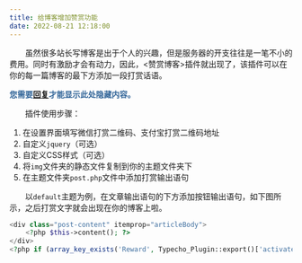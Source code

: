 ```yaml
---
title: 给博客增加赞赏功能
date: 2022-08-21 12:18:00
---
```


　　虽然很多站长写博客是出于个人的兴趣，但是服务器的开支往往是一笔不小的费用。同时有激励才会有动力，因此，<赞赏博客>插件就出现了，该插件可以在你的每一篇博客的最下方添加一段打赏话语。
　　<div class="reply2view" style="font-weight:bolder; color:#336699;">您需要<a id="comment_show" href="#comments">回复</a>才能显示此处隐藏内容。</div>

　　插件使用步骤：
1. 在设置界面填写微信打赏二维码、支付宝打赏二维码地址
2. 自定义`jquery`（可选）
3. 自定义CSS样式（可选）
4. 将`img`文件夹的静态文件复制到你的主题文件夹下
5. 在主题文件夹`post.php`文件中添加打赏输出语句

　　以`default`主题为例，在文章输出语句的下方添加按钮输出语句，如下图所示，之后打赏文字就会出现在你的博客上啦。
```php
<div class="post-content" itemprop="articleBody">
    <?php $this->content(); ?>
</div>
<?php if (array_key_exists('Reward', Typecho_Plugin::export()['activated'])) : Reward_Plugin::show($this->options->themeUrl); endif; ?>
```